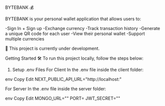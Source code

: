 BYTEBANK 💰

BYTEBANK is your personal wallet application that allows users to:

-Sign In + Sign up
-Exchange currency
-Track transaction history
-Generate a unique QR code for each user
-View their personal wallet
-Support multiple currencies

🚧 This project is currently under development.

Getting Started 🛠
To run this project locally, follow the steps below:

1. Setup .env Files
For Client
In the .env file inside the client folder:

env
Copy
Edit
NEXT_PUBLIC_API_URL="http://localhost:<your-client-port>"

For Server
In the .env file inside the server folder:

env
Copy
Edit
MONGO_URL="<your-mongodb-connection-string>"
PORT=<your-server-port>
JWT_SECRET="<your-secret-key>"